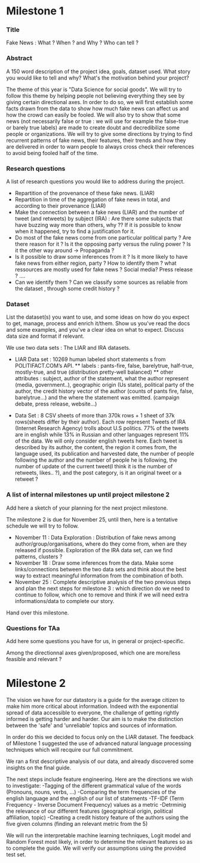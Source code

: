 # Milestone 1

### Title

Fake News : What ? When ? and Why ? Who can tell ?

### Abstract
A 150 word description of the project idea, goals, dataset used. What story you would like to tell and why? What's the motivation behind your project?

The theme of this year is "Data Science for social goods". We will try to follow this theme by helping people not believing everything they see by giving certain directional axes. In order to do so, we will first establish some facts drawn from the data to show how much fake news can affect us and how the crowd can easily be fooled. We will also try to show that some news (not necessarily false or true : we will use for example the false-true or barely true labels) are made to create doubt and decredibilize some people or organizations. We will try to give some directions by trying to find recurrent patterns of fake news, their features, their trends and how they are delivered in order to warn people to always cross check their references to avoid being fooled half of the time. 



### Research questions
A list of research questions you would like to address during the project. 

- Repartition of the provenance of these fake news. (LIAR)
- Repartition in time of the aggregation of fake news in total, and according to their provenance (LIAR)
- Make the connection between a fake news (LIAR) and the number of tweet (and retweets) by subject (IRA) :
Are there some subjects that have buzzing way more than others, why ?? If it is possible to know when it happened, try to find a justification for it.
- Do most of the fake news come from one particular political party ? Are there reason for it ? Is it the opposing party versus the ruling power ? Is it the other way around -> Propaganda ?
- Is it possible to draw some inferences from it ? Is it more likely to have fake news from either region, party ? How to identify them ? what ressources are mostly used for fake news ? Social media? Press release ? ....
- Can we identify them ? Can we classify some sources as reliable from the dataset , through some credit history ?


### Dataset
List the dataset(s) you want to use, and some ideas on how do you expect to get, manage, process and enrich it/them. Show us you've read the docs and some examples, and you've a clear idea on what to expect. Discuss data size and format if relevant.

We use two data sets :  The LIAR and IRA datasets.

- LIAR Data set :
10269 human labeled short statements s from POLITIFACT.COM’s API.
** labels : pants-fire, false, barelytrue, half-true, mostly-true, and true (distribution pretty-well balanced)
** other attributes : subject, author of the statement, what the author represent (media, government..), geographic origin (Us state), political party of the author, the credit history vector of the author (counts of pants fire, false, barelytrue...) and the where the statement was emitted. (campaign debate, press release, website...)

-  Data Set : 
8 CSV sheets of more than 370k rows + 1 sheet of 37k rows(sheets differ by their author). Each row represent Tweets of IRA (Internet Research Agency) trolls about U.S politics. 77% of the tweets are in english while 13% in Russian and other languages represent 11% of the data. We will only consider english tweets here.
Each tweet is described by its author, the content, the region it comes from, the language used, its publication and harvested date, the number of people following the author and the number of people he is following, the number of update of the current tweet(I think it is the number of retweets, likes.. ?), and the post category, is it an original tweet or a retweet ?

### A list of internal milestones up until project milestone 2
Add here a sketch of your planning for the next project milestone.

The milestone 2 is due for November 25, until then, here is a tentative schedule we will try to follow.

- November 11 : Data Exploration : Distribution of fake news among author/group/organisations, where do they come from, when are they released if possible. Exploration of the IRA data set, can we find patterns, clusters ?
- November 18 : Draw some inferences from the data. Make some links/connections between the two data sets and think about the best way to extract meaningful information from the combination of both.
- November 25 : Complete descriptive analysis of the two previous steps and plan the next steps for milestone 3 : which direction do we need to continue to follow, which one to remove and think if we will need extra informations/data to complete our story. 

Hand over this milestone.


### Questions for TAa
Add here some questions you have for us, in general or project-specific.

Among the directionnal axes given/proposed, which one are more/less feasible and relevant ?


# Milestone 2



The vision we have for our datastory is a guide for the average citizen to make him more critical about information. Indeed with the exponential spread of data accessible to everyone, the challenge of getting rightly informed is getting harder and harder. 
Our aim is to make the distinction between the 'safe' and 'unreliable' topics and sources of information.

In order do this we decided to focus only on the LIAR dataset. The feedback of Milestone 1 suggested the use of advanced natural language processing techniques which will recquire our full commitment.

We ran a first descriptive analysis of our data, and already discovered some insights on the final guide.

The next steps include feature engineering.
Here are the directions we wish to investigate: 
  -Tagging of the different grammatical value of the words (Pronouns, nouns, verbs, ...)
  -Comparing the term frequencies of the english language and the english of our list of statements
  -TF-IDF (Term Frequency - Inverse Document Frequency) values as a metric
  -Detrminig the relevance of our different features (geographical origin, political affiliation, topic)
  -Creating a credit history feature of the authors using the five given columns (finding an relevant metric from the 5)
  
We will run the interpretable machine learning techniques, Logit model and Random Forest most likely, in order to determine the relevant features so as to complete the guide.
We will verify our assumptions using the provided test set.
